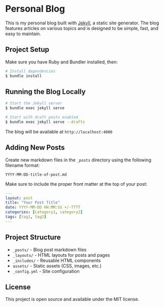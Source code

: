 # Personal Blog

This is my personal blog built with [Jekyll](https://jekyllrb.com/), a static site generator. The blog features articles on various topics and is designed to be simple, fast, and easy to maintain.

## Project Setup

Make sure you have Ruby and Bundler installed, then:

```bash
# Install dependencies
$ bundle install
```

## Running the Blog Locally

```bash
# Start the Jekyll server
$ bundle exec jekyll serve

# Start with draft posts enabled
$ bundle exec jekyll serve --drafts
```

The blog will be available at `http://localhost:4000`

## Adding New Posts

Create new markdown files in the `_posts` directory using the following filename format:

```
YYYY-MM-DD-title-of-post.md
```

Make sure to include the proper front matter at the top of your post:

```yaml
---
layout: post
title: "Your Post Title"
date: YYYY-MM-DD HH:MM:SS +/-TTTT
categories: [category1, category2]
tags: [tag1, tag2]
---
```

## Project Structure

- `_posts/` - Blog post markdown files
- `_layouts/` - HTML layouts for posts and pages
- `_includes/` - Reusable HTML components
- `assets/` - Static assets (CSS, images, etc.)
- `_config.yml` - Site configuration

## License

This project is open source and available under the MIT license.

